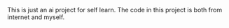 This is just an ai project for self learn. The code in this project is both from internet and myself.